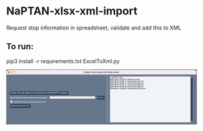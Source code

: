 # NaPTAN-xlsx-xml-import
Request stop information in spreadsheet, validate and add this to XML

## To run:
pip3 install -r requirements.txt
ExcelToXml.py

![screenshot](Screenshot.png)

